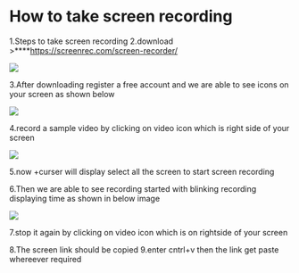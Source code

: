 # How to take screen recording
1.Steps to take screen recording
2.download >****https://screenrec.com/screen-recorder/

![](https://i.gyazo.com/926f5ea2bd6a4ae93fed2fe50d496105.png)

3.After downloading  register a free account and we are able to see icons on your screen as shown below

![](https://i.gyazo.com/002d96c394d8d412ae4144c373153016.png)

4.record a sample video by clicking on video icon which is right side of your screen

![](https://i.gyazo.com/0649e4aa1bed55bf4059c7563892c6bb.png)


5.now +curser will display select all the screen to start screen recording


6.Then we are able to see recording started with blinking recording displaying time as shown in below image


![](https://i.gyazo.com/d2d54b610942b78370cd1a041b99d607.png)


7.stop it again by clicking on  video icon which is on rightside of your screen


8.The screen link should be copied
9.enter cntrl+v then the link get paste whereever required
